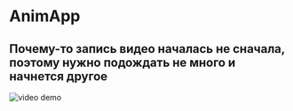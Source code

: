 # AnimApp
## Почему-то запись видео началась не сначала, поэтому нужно подождать не много и начнется другое
<img src="Anim.gif" alt="video demo"/>
